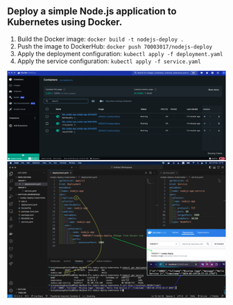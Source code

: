 ## Deploy a simple Node.js application to Kubernetes using Docker.

1. Build the Docker image: `docker build -t nodejs-deploy .`
2. Push the image to DockerHub: `docker push 70003017/nodejs-deploy`
3. Apply the deployment configuration: `kubectl apply -f deployment.yaml`
4. Apply the service configuration: `kubectl apply -f service.yaml`


![Overview logo](./k8s_docker.png)
![Overview logo](./kubectl_demo.png)

